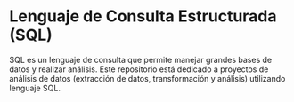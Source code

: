 # Lenguaje de Consulta Estructurada (SQL) 

SQL es un lenguaje de consulta que permite manejar grandes bases de datos y realizar análisis. 
Este repositorio está dedicado a proyectos de análisis de datos (extracción de datos, transformación y análisis) utilizando lenguaje SQL. 
